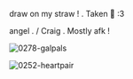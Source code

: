 
draw on my straw  !  . Taken  💞  :3 


angel  . / Craig  . Mostly afk  ! 


![0278-galpals](https://github.com/user-attachments/assets/847db77a-0b22-4a03-92e6-b183b5965dca)


![0252-heartpair](https://github.com/user-attachments/assets/30eb4e13-04be-4958-bcf1-af3e01f2ff61)